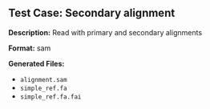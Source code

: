## Test Case: Secondary alignment

**Description:** Read with primary and secondary alignments

**Format:** sam

**Generated Files:**
- `alignment.sam`
- `simple_ref.fa`
- `simple_ref.fa.fai`
